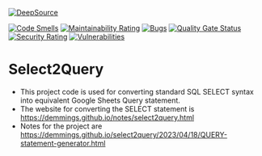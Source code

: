 [![DeepSource](https://deepsource.io/gh/demmings/Select2Query.svg/?label=active+issues&show_trend=true&token=uIplDc6IW1XQfmDks0l97l4C)](https://deepsource.io/gh/demmings/Select2Query/?ref=repository-badge)

[![Code Smells](https://sonarcloud.io/api/project_badges/measure?project=demmings_Select2Query&metric=code_smells)](https://sonarcloud.io/summary/new_code?id=demmings_Select2Query)
[![Maintainability Rating](https://sonarcloud.io/api/project_badges/measure?project=demmings_Select2Query&metric=sqale_rating)](https://sonarcloud.io/summary/new_code?id=demmings_Select2Query)
[![Bugs](https://sonarcloud.io/api/project_badges/measure?project=demmings_Select2Query&metric=bugs)](https://sonarcloud.io/summary/new_code?id=demmings_Select2Query)
[![Quality Gate Status](https://sonarcloud.io/api/project_badges/measure?project=demmings_Select2Query&metric=alert_status)](https://sonarcloud.io/summary/new_code?id=demmings_Select2Query)
[![Security Rating](https://sonarcloud.io/api/project_badges/measure?project=demmings_Select2Query&metric=security_rating)](https://sonarcloud.io/summary/new_code?id=demmings_Select2Query)
[![Vulnerabilities](https://sonarcloud.io/api/project_badges/measure?project=demmings_Select2Query&metric=vulnerabilities)](https://sonarcloud.io/summary/new_code?id=demmings_Select2Query)


# Select2Query

* This project code is used for converting standard SQL SELECT syntax into equivalent Google Sheets Query statement.
* The website for converting the SELECT statement is https://demmings.github.io/notes/select2query.html
* Notes for the project are https://demmings.github.io/select2query/2023/04/18/QUERY-statement-generator.html
